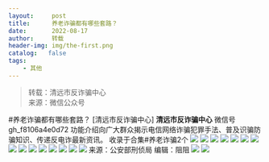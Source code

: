 ```yaml
---
layout:     post
title:      养老诈骗都有哪些套路？
date:       2022-08-17
author:     转载
header-img: img/the-first.png
catalog:   false
tags:
    - 其他
---
```


<blockquote><p>转载：清远市反诈骗中心<br>
来源：微信公众号</p></blockquote>

#养老诈骗都有哪些套路？
[清远市反诈骗中心]
**清远市反诈骗中心**
微信号gh_f8106a4e0d72
功能介绍向广大群众揭示电信网络诈骗犯罪手法、普及识骗防骗知识、传递反电诈最新资讯。
收录于合集#养老诈骗2个
![]({{site.baseurl}}/postimg/3CxTSiafadcic5zyXUfbXLUClzlpaoknCpV4bErPg2kuuS97hoJJbNCtFOVZ9X0j5W26HDaregC5kibiaLGl8CPr9A.gif)
![]({{site.baseurl}}/postimg/wOQ4aVtpQaI509gYBb6n2ZPmYQmy5axAY5dS8vF3EFVHgghqMOuuIictiaKh44rlx6zluVI6V1HiaXvsz35Y6CqFQ.jpeg)
![]({{site.baseurl}}/postimg/wOQ4aVtpQaK7IyLvvoZB9OibBsYKSADnaMoMgjJL3vicQcibb6kZJsb0CIA8180Ro5PqK8KaQnmmrNgSdxTQ6duuw.jpeg)
![]({{site.baseurl}}/postimg/wOQ4aVtpQaK7IyLvvoZB9OibBsYKSADnaYMds0VhLzC2dEru1zd5h7AsicdEdgEuKulBgMJLY2jPrYWsCeCtL9PQ.jpeg)
![]({{site.baseurl}}/postimg/wOQ4aVtpQaK7IyLvvoZB9OibBsYKSADna5RfuFUVtERKcdLpCGOlJjAa3cKyy8cInjy0rdssI8FLVQjEX388lmw.jpeg)
![]({{site.baseurl}}/postimg/wOQ4aVtpQaK7IyLvvoZB9OibBsYKSADnaQwiarkGsL6DXLnd7GlnsB3151OSvTib4daeIfpeLSTzbic9DwicZmorntA.jpeg)
![]({{site.baseurl}}/postimg/wOQ4aVtpQaK7IyLvvoZB9OibBsYKSADnaBCJCdGe3dqqfCxlnzGAIUYgNuNibolJt71vaNTEGRYFXMD22dkB0ZCQ.jpeg)
![]({{site.baseurl}}/postimg/wOQ4aVtpQaK7IyLvvoZB9OibBsYKSADna9mMXU2X53babEQ7x8Tf1XEkYJwJfWS2nENSC1vvxefXHKia9g3fdxnQ.jpeg)
![]({{site.baseurl}}/postimg/wOQ4aVtpQaK7IyLvvoZB9OibBsYKSADnaeZiaLYEsWibbRM1aYprhIv3XvCzvsYibGpfqKXqjUoNyL5C87b3UjvTicw.jpeg)
![]({{site.baseurl}}/postimg/wOQ4aVtpQaK7IyLvvoZB9OibBsYKSADnav93Gq3VnauZEItIvgak0oVXoCWRaF6ILRZgGdwEu48MgNy1QRe1WfA.jpeg)
![]({{site.baseurl}}/postimg/wOQ4aVtpQaK7IyLvvoZB9OibBsYKSADnakdmuALIkbRRRe4c0vM4ptCx0QdJRX6ZyzPe399u9LjnSicn85jNZkYA.jpeg)
![]({{site.baseurl}}/postimg/wOQ4aVtpQaK7IyLvvoZB9OibBsYKSADna24sfCXfBGobblv0J64PAzibbaD9bGmKmGfwr5CrfkxNk9hexibd6icPqA.jpeg)
![]({{site.baseurl}}/postimg/wOQ4aVtpQaK7IyLvvoZB9OibBsYKSADna8O9wvrJ6SZfwoAuCzb2F6BRnYGjicIF2gHHEhsK2cFic8PGcicMg4FicaA.jpeg)
![]({{site.baseurl}}/postimg/wOQ4aVtpQaK7IyLvvoZB9OibBsYKSADna2dbgu2pYvuicODdQG0fvyHnvKicu2CKerukzV9eibcQj1H359auZSSXmQ.jpeg)
![]({{site.baseurl}}/postimg/wOQ4aVtpQaK7IyLvvoZB9OibBsYKSADnamJuSexQs0iagpr2bq9lOdJ8rnWzXogtXFgaDCicqcY6hh5pNSiaX5MWSQ.jpeg)
来源：公安部刑侦局
编辑：阻阻
![]({{site.baseurl}}/postimg/SUycX2yckdJ5YVVCpDYl0c5CbMTO3KgBTesbSxe5zKHlm2GQsTWAFTgswCXscN6Y9vuJHFcE77orSK7ClzYOdg.jpeg)
![]({{site.baseurl}}/postimg/3CxTSiafadcic5zyXUfbXLUClzlpaoknCpErldQhhamfG7KH1qHGrr3icT9iaAoE1B4noSO7EewO2k8fys5pMuaoog.gif)
